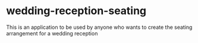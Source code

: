 # wedding-reception-seating
This is an application to be used by anyone who wants to create the seating arrangement for a wedding reception
